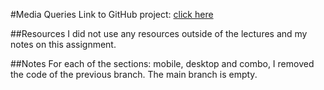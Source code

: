 
#Media Queries
Link to GitHub project: [click here](https://github.com/claulg2701/hw_mq_deleon_claudia)

##Resources
I did not use any resources outside of the lectures and my notes on this assignment.

##Notes
For each of the sections: mobile, desktop and combo, I removed the code of the previous branch. The main branch is empty. 